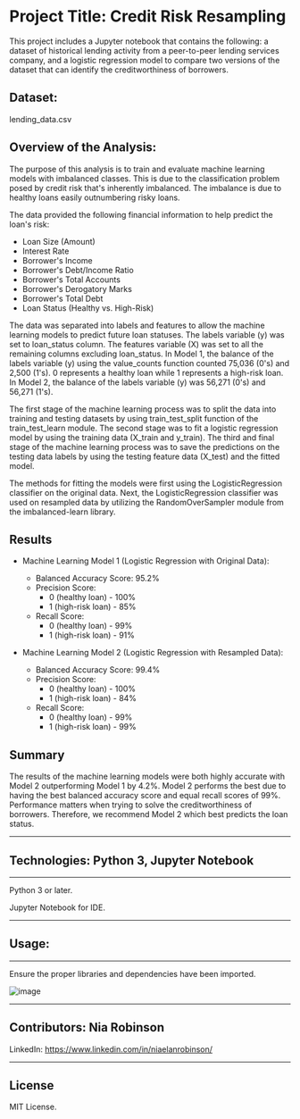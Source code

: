 # Project Title: Credit Risk Resampling

This project includes a Jupyter notebook that contains the following: a dataset of historical lending activity from a peer-to-peer lending services company, and a logistic regression model to compare two versions of the dataset that can identify the creditworthiness of borrowers.


Dataset:
---
lending_data.csv

Overview of the Analysis:
---

The purpose of this analysis is to train and evaluate machine learning models with imbalanced classes. This is due to the classification problem posed by credit risk that's inherently imbalanced. The imbalance is due to healthy loans easily outnumbering risky loans.

The data provided the following financial information to help predict the loan's risk:
* Loan Size (Amount)
* Interest Rate
* Borrower's Income
* Borrower's Debt/Income Ratio
* Borrower's Total Accounts
* Borrower's Derogatory Marks
* Borrower's Total Debt
* Loan Status (Healthy vs. High-Risk)

The data was separated into labels and features to allow the machine learning models to predict future loan statuses. The labels variable (y) was set to loan_status column. The features variable (X) was set to all the remaining columns excluding loan_status. In Model 1, the balance of the labels variable (y) using the value_counts function counted 75,036 (0's) and 2,500 (1's). 0 represents a healthy loan while 1 represents a high-risk loan. In Model 2, the balance of the labels variable (y) was 56,271 (0's) and 56,271 (1's).

The first stage of the machine learning process was to split the data into training and testing datasets by using train_test_split function of the train_test_learn module. The second stage was to fit a logistic regression model by using the training data (X_train and y_train). The third and final stage of the machine learning process was to save the predictions on the testing data labels by using the testing feature data (X_test) and the fitted model.

The methods for fitting the models were first using the LogisticRegression classifier on the original data. Next, the LogisticRegression classifier was used on resampled data by utilizing the RandomOverSampler module from the imbalanced-learn library. 

## Results
* Machine Learning Model 1 (Logistic Regression with Original Data):
    * Balanced Accuracy Score: 95.2%
    * Precision Score: 
        * 0 (healthy loan) - 100%
        * 1 (high-risk loan) - 85%
    * Recall Score:
        * 0 (healthy loan) - 99%
        * 1 (high-risk loan) - 91%    

* Machine Learning Model 2 (Logistic Regression with Resampled Data):
    * Balanced Accuracy Score: 99.4%
    * Precision Score: 
        * 0 (healthy loan) - 100%
        * 1 (high-risk loan) - 84%
    * Recall Score:
        * 0 (healthy loan) - 99%
        * 1 (high-risk loan) - 99% 

## Summary

The results of the machine learning models were both highly accurate with Model 2 outperforming Model 1 by 4.2%. Model 2 performs the best due to having the best balanced accuracy score and equal recall scores of 99%. Performance matters when trying to solve the creditworthiness of borrowers. Therefore, we recommend Model 2 which best predicts the loan status.

---

## Technologies: Python 3, Jupyter Notebook
---
Python 3 or later.

Jupyter Notebook for IDE.

---

## Usage:
---

Ensure the proper libraries and dependencies have been imported.

![image](https://user-images.githubusercontent.com/34729547/198850086-ac430401-0c32-442a-ae2b-1fffb9f8a3f8.png)


---

## Contributors: Nia Robinson

LinkedIn: https://www.linkedin.com/in/niaelanrobinson/

---

## License

MIT License.
